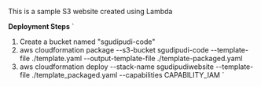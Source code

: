 This is a sample S3 website created using Lambda

**Deployment Steps**
`
1) Create a bucket named "sgudipudi-code"
2) aws cloudformation package --s3-bucket sgudipudi-code --template-file ./template.yaml --output-template-file ./template-packaged.yaml
3) aws cloudformation deploy --stack-name sgudipudiwebsite --template-file ./template_packaged.yaml --capabilities CAPABILITY_IAM
`